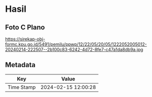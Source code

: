 # Hasil

## Foto C Plano

https://sirekap-obj-formc.kpu.go.id/5491/pemilu/ppwp/12/22/05/20/05/1222052005012-20240214-222507--2b100c83-6242-4d72-8fe7-c47a1da8db9a.jpg


## Metadata

| Key        | Value               |
| ---------- | ------------------- |
| Time Stamp | 2024-02-15 12:00:28 |



